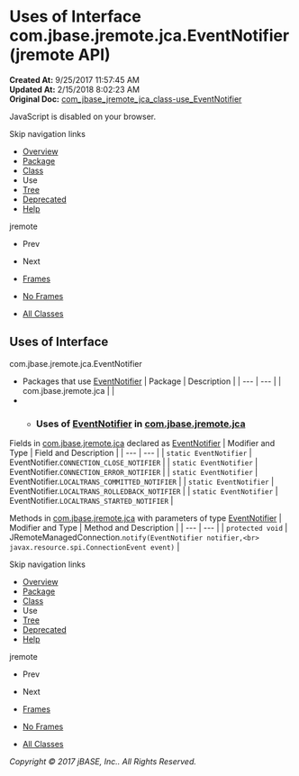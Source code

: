 # Uses of Interface com.jbase.jremote.jca.EventNotifier (jremote   API)

**Created At:** 9/25/2017 11:57:45 AM  
**Updated At:** 2/15/2018 8:02:23 AM  
**Original Doc:** [com_jbase_jremote_jca_class-use_EventNotifier](https://docs.jbase.com/39261-class-use/com_jbase_jremote_jca_class-use_EventNotifier)  

<!--<br>    try {<br>        if (location.href.indexOf('is-external=true') == -1) {<br>            parent.document.title="Uses of Interface com.jbase.jremote.jca.EventNotifier (jremote   API)";<br>        }<br>    }<br>    catch(err) {<br>    }<br>//-->
JavaScript is disabled on your browser.

Skip navigation links

- [Overview](../../../../../overview-summary.html)
- [Package](./../../com.jbase.jremote.jca-%28jremote---api%29)
- [Class](./../../eventnotifier-%28jremote-api%29 "interface in com.jbase.jremote.jca")
- Use
- [Tree](./../../com.jbase.jremote.jca-class-hierarchy-%28jremote---api%29)
- [Deprecated](../../../../../deprecated-list.html)
- [Help](../../../../../help-doc.html)


jremote <br>

- Prev
- Next


- [Frames](./.)
- [No Frames](./.)


- [All Classes](../../../../../allclasses-noframe.html)


<!--<br>  allClassesLink = document.getElementById("allclasses\_navbar\_top");<br>  if(window==top) {<br>    allClassesLink.style.display = "block";<br>  }<br>  else {<br>    allClassesLink.style.display = "none";<br>  }<br>  //-->

## Uses of Interface
com.jbase.jremote.jca.EventNotifier

- Packages that use [EventNotifier](./../../eventnotifier-%28jremote-api%29 "interface in com.jbase.jremote.jca") | Package | Description |
| --- | --- |
| com.jbase.jremote.jca |   |
- - ### Uses of [EventNotifier](./../../eventnotifier-%28jremote-api%29 "interface in com.jbase.jremote.jca") in [com.jbase.jremote.jca](./../../com.jbase.jremote.jca-%28jremote---api%29)


Fields in [com.jbase.jremote.jca](./../../com.jbase.jremote.jca-%28jremote---api%29) declared as [EventNotifier](./../../eventnotifier-%28jremote-api%29 "interface in com.jbase.jremote.jca") | Modifier and Type | Field and Description |
| --- | --- |
| `static EventNotifier` | EventNotifier.`CONNECTION_CLOSE_NOTIFIER`  |
| `static EventNotifier` | EventNotifier.`CONNECTION_ERROR_NOTIFIER`  |
| `static EventNotifier` | EventNotifier.`LOCALTRANS_COMMITTED_NOTIFIER`  |
| `static EventNotifier` | EventNotifier.`LOCALTRANS_ROLLEDBACK_NOTIFIER`  |
| `static EventNotifier` | EventNotifier.`LOCALTRANS_STARTED_NOTIFIER`  |



Methods in [com.jbase.jremote.jca](./../../com.jbase.jremote.jca-%28jremote---api%29) with parameters of type [EventNotifier](./../../eventnotifier-%28jremote-api%29 "interface in com.jbase.jremote.jca") | Modifier and Type | Method and Description |
| --- | --- |
| `protected void` | JRemoteManagedConnection.`notify(EventNotifier notifier,<br>      javax.resource.spi.ConnectionEvent event)`  |

Skip navigation links

- [Overview](../../../../../overview-summary.html)
- [Package](./../../com.jbase.jremote.jca-%28jremote---api%29)
- [Class](./../../eventnotifier-%28jremote-api%29 "interface in com.jbase.jremote.jca")
- Use
- [Tree](./../../com.jbase.jremote.jca-class-hierarchy-%28jremote---api%29)
- [Deprecated](../../../../../deprecated-list.html)
- [Help](../../../../../help-doc.html)


jremote <br>

- Prev
- Next


- [Frames](./.)
- [No Frames](./.)


- [All Classes](../../../../../allclasses-noframe.html)


<!--<br>  allClassesLink = document.getElementById("allclasses\_navbar\_bottom");<br>  if(window==top) {<br>    allClassesLink.style.display = "block";<br>  }<br>  else {<br>    allClassesLink.style.display = "none";<br>  }<br>  //-->

*Copyright © 2017 jBASE, Inc.. All Rights Reserved.*
